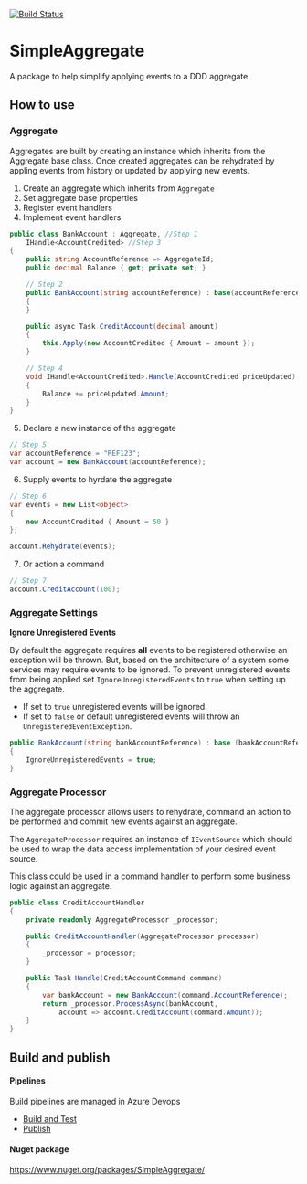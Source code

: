 [![Build Status](https://jonpovey.visualstudio.com/SimpleAggregate/_apis/build/status/Publish?branchName=master)](https://jonpovey.visualstudio.com/SimpleAggregate/_build/latest?definitionId=16&branchName=master)

# SimpleAggregate
A package to help simplify applying events to a DDD aggregate.

## How to use

### Aggregate
Aggregates are built by creating an instance which inherits from the Aggregate base class. Once created aggregates can be rehydrated by appling events from history or updated by applying new events.

1. Create an aggregate which inherits from `Aggregate`
2. Set aggregate base properties
3. Register event handlers
4. Implement event handlers

```c#
public class BankAccount : Aggregate, //Step 1
    IHandle<AccountCredited> //Step 3
{
    public string AccountReference => AggregateId;
    public decimal Balance { get; private set; }

    // Step 2
    public BankAccount(string accountReference) : base(accountReference)
    {
    }

    public async Task CreditAccount(decimal amount)
    {
        this.Apply(new AccountCredited { Amount = amount });
    }

    // Step 4
    void IHandle<AccountCredited>.Handle(AccountCredited priceUpdated)
    {
        Balance += priceUpdated.Amount;
    }
}

```

5. Declare a new instance of the aggregate
```c#
// Step 5
var accountReference = "REF123";
var account = new BankAccount(accountReference);
```
6. Supply events to hyrdate the aggregate
```c#
// Step 6
var events = new List<object>
{
    new AccountCredited { Amount = 50 }
};

account.Rehydrate(events);
```

7. Or action a command
```c#
// Step 7
account.CreditAccount(100);
```

### Aggregate Settings

**Ignore Unregistered Events**

By default the aggregate requires **all** events to be registered otherwise an exception will be thrown. But, based on the architecture of a system some services may require events to be ignored. To prevent unregistered events from being applied set `IgnoreUnregisteredEvents` to `true` when setting up the aggregate.

- If set to `true` unregistered events will be ignored. 
- If set to `false` or default unregistered events will throw an `UnregisteredEventException`.

```c#
public BankAccount(string bankAccountReference) : base (bankAccountReference)
{
    IgnoreUnregisteredEvents = true;
}
```

### Aggregate Processor
The aggregate processor allows users to rehydrate, command an action to be performed and commit new events against an aggregate.

The `AggregateProcessor` requires an instance of `IEventSource` which should be used to wrap the data access implementation of your desired event source.

This class could be used in a command handler to perform some business logic against an aggregate.

```c#
public class CreditAccountHandler
{
    private readonly AggregateProcessor _processor;

    public CreditAccountHandler(AggregateProcessor processor)
    {
        _processor = processor;
    }

    public Task Handle(CreditAccountCommand command)
    {
        var bankAccount = new BankAccount(command.AccountReference);
        return _processor.ProcessAsync(bankAccount, 
            account => account.CreditAccount(command.Amount));
    }
}

```

## Build and publish
#### Pipelines
Build pipelines are managed in Azure Devops
- [Build and Test](https://jonpovey.visualstudio.com/SimpleAggregate/_build?definitionId=17)
- [Publish](https://jonpovey.visualstudio.com/SimpleAggregate/_build?definitionId=16)

#### Nuget package
https://www.nuget.org/packages/SimpleAggregate/
